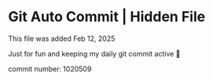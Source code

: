 # Git Auto Commit | Hidden File

This file was added Feb 12, 2025

Just for fun and keeping my daily git commit active 🤪

commit number: 1020509
